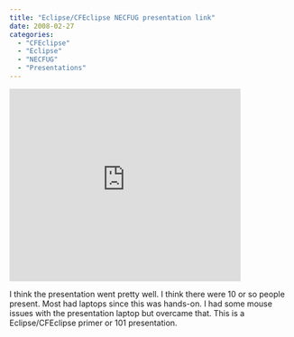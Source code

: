 ```yaml
---
title: "Eclipse/CFEclipse NECFUG presentation link"
date: 2008-02-27
categories: 
  - "CFEclipse"
  - "Eclipse"
  - "NECFUG"
  - "Presentations"
---
```


<iframe width="410" height="342" frameborder="0" src="http://docs.google.com/EmbedSlideshow?docid=dc2sb454_22cxrj2wf2"></iframe>

I think the presentation went pretty well. I think there were 10 or so people present. Most had laptops since this was hands-on. I had some mouse issues with the presentation laptop but overcame that. This is a Eclipse/CFEclipse primer or 101 presentation.
